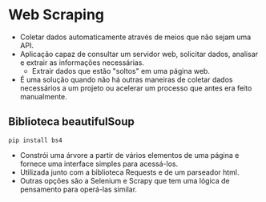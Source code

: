 # Web Scraping

* Coletar dados automaticamente através de meios que não sejam uma API.
* Aplicação capaz de consultar um servidor web, solicitar dados, analisar e extrair as informações necessárias.
    * Extrair dados que estão "soltos" em uma página web.
* É uma solução quando não há outras maneiras de coletar dados necessários a um projeto ou acelerar um processo que antes era feito manualmente.


## Biblioteca beautifulSoup

```
pip install bs4
```

* Constrói uma árvore a partir de vários elementos de uma página e fornece uma interface simples para acessá-los.
* Utilizada junto com a biblioteca Requests e de um parseador html.
* Outras opções são a Selenium e Scrapy que tem uma lógica de pensamento para operá-las similar.
